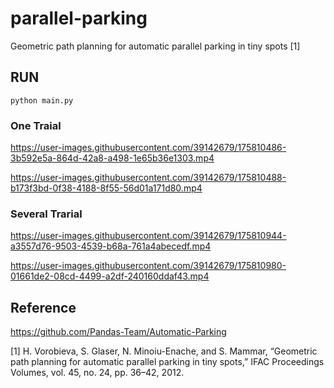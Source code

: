 # parallel-parking

Geometric path planning for automatic parallel parking in tiny spots [1]

## RUN
`python main.py`

### One Traial
https://user-images.githubusercontent.com/39142679/175810486-3b592e5a-864d-42a8-a498-1e65b36e1303.mp4

https://user-images.githubusercontent.com/39142679/175810488-b173f3bd-0f38-4188-8f55-56d01a171d80.mp4

### Several Trarial
https://user-images.githubusercontent.com/39142679/175810944-a3557d76-9503-4539-b68a-761a4abecedf.mp4

https://user-images.githubusercontent.com/39142679/175810980-01661de2-08cd-4499-a2df-240160ddaf43.mp4

## Reference
https://github.com/Pandas-Team/Automatic-Parking

[1] H. Vorobieva, S. Glaser, N. Minoiu-Enache, and S. Mammar, “Geometric path planning for automatic parallel parking in tiny spots,” IFAC Proceedings Volumes, vol. 45, no. 24, pp. 36–42, 2012.
